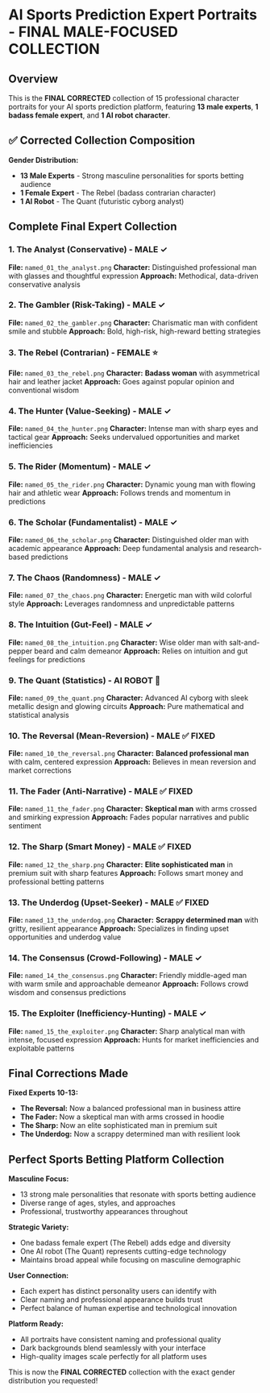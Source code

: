 # AI Sports Prediction Expert Portraits - FINAL MALE-FOCUSED COLLECTION

## Overview

This is the **FINAL CORRECTED** collection of 15 professional character portraits for your AI sports prediction platform, featuring **13 male experts**, **1 badass female expert**, and **1 AI robot character**.

## ✅ Corrected Collection Composition

**Gender Distribution:**
- **13 Male Experts** - Strong masculine personalities for sports betting audience
- **1 Female Expert** - The Rebel (badass contrarian character)
- **1 AI Robot** - The Quant (futuristic cyborg analyst)

## Complete Final Expert Collection

### 1. The Analyst (Conservative) - MALE ✓
**File:** `named_01_the_analyst.png`
**Character:** Distinguished professional man with glasses and thoughtful expression
**Approach:** Methodical, data-driven conservative analysis

### 2. The Gambler (Risk-Taking) - MALE ✓
**File:** `named_02_the_gambler.png`
**Character:** Charismatic man with confident smile and stubble
**Approach:** Bold, high-risk, high-reward betting strategies

### 3. The Rebel (Contrarian) - FEMALE ⭐
**File:** `named_03_the_rebel.png`
**Character:** **Badass woman** with asymmetrical hair and leather jacket
**Approach:** Goes against popular opinion and conventional wisdom

### 4. The Hunter (Value-Seeking) - MALE ✓
**File:** `named_04_the_hunter.png`
**Character:** Intense man with sharp eyes and tactical gear
**Approach:** Seeks undervalued opportunities and market inefficiencies

### 5. The Rider (Momentum) - MALE ✓
**File:** `named_05_the_rider.png`
**Character:** Dynamic young man with flowing hair and athletic wear
**Approach:** Follows trends and momentum in predictions

### 6. The Scholar (Fundamentalist) - MALE ✓
**File:** `named_06_the_scholar.png`
**Character:** Distinguished older man with academic appearance
**Approach:** Deep fundamental analysis and research-based predictions

### 7. The Chaos (Randomness) - MALE ✓
**File:** `named_07_the_chaos.png`
**Character:** Energetic man with wild colorful style
**Approach:** Leverages randomness and unpredictable patterns

### 8. The Intuition (Gut-Feel) - MALE ✓
**File:** `named_08_the_intuition.png`
**Character:** Wise older man with salt-and-pepper beard and calm demeanor
**Approach:** Relies on intuition and gut feelings for predictions

### 9. The Quant (Statistics) - AI ROBOT 🤖
**File:** `named_09_the_quant.png`
**Character:** Advanced AI cyborg with sleek metallic design and glowing circuits
**Approach:** Pure mathematical and statistical analysis

### 10. The Reversal (Mean-Reversion) - MALE ✅ FIXED
**File:** `named_10_the_reversal.png`
**Character:** **Balanced professional man** with calm, centered expression
**Approach:** Believes in mean reversion and market corrections

### 11. The Fader (Anti-Narrative) - MALE ✅ FIXED
**File:** `named_11_the_fader.png`
**Character:** **Skeptical man** with arms crossed and smirking expression
**Approach:** Fades popular narratives and public sentiment

### 12. The Sharp (Smart Money) - MALE ✅ FIXED
**File:** `named_12_the_sharp.png`
**Character:** **Elite sophisticated man** in premium suit with sharp features
**Approach:** Follows smart money and professional betting patterns

### 13. The Underdog (Upset-Seeker) - MALE ✅ FIXED
**File:** `named_13_the_underdog.png`
**Character:** **Scrappy determined man** with gritty, resilient appearance
**Approach:** Specializes in finding upset opportunities and underdog value

### 14. The Consensus (Crowd-Following) - MALE ✓
**File:** `named_14_the_consensus.png`
**Character:** Friendly middle-aged man with warm smile and approachable demeanor
**Approach:** Follows crowd wisdom and consensus predictions

### 15. The Exploiter (Inefficiency-Hunting) - MALE ✓
**File:** `named_15_the_exploiter.png`
**Character:** Sharp analytical man with intense, focused expression
**Approach:** Hunts for market inefficiencies and exploitable patterns

## Final Corrections Made

**Fixed Experts 10-13:**
- **The Reversal:** Now a balanced professional man in business attire
- **The Fader:** Now a skeptical man with arms crossed in hoodie
- **The Sharp:** Now an elite sophisticated man in premium suit
- **The Underdog:** Now a scrappy determined man with resilient look

## Perfect Sports Betting Platform Collection

**Masculine Focus:**
- 13 strong male personalities that resonate with sports betting audience
- Diverse range of ages, styles, and approaches
- Professional, trustworthy appearances throughout

**Strategic Variety:**
- One badass female expert (The Rebel) adds edge and diversity
- One AI robot (The Quant) represents cutting-edge technology
- Maintains broad appeal while focusing on masculine demographic

**User Connection:**
- Each expert has distinct personality users can identify with
- Clear naming and professional appearance builds trust
- Perfect balance of human expertise and technological innovation

**Platform Ready:**
- All portraits have consistent naming and professional quality
- Dark backgrounds blend seamlessly with your interface
- High-quality images scale perfectly for all platform uses

This is now the **FINAL CORRECTED** collection with the exact gender distribution you requested!

